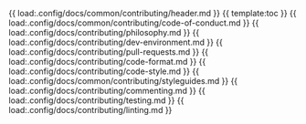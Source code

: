 {{ load:.config/docs/common/contributing/header.md }}
{{ template:toc }}
{{ load:.config/docs/common/contributing/code-of-conduct.md }}
{{ load:.config/docs/contributing/philosophy.md }}
{{ load:.config/docs/contributing/dev-environment.md }}
{{ load:.config/docs/contributing/pull-requests.md }}
{{ load:.config/docs/contributing/code-format.md }}
{{ load:.config/docs/contributing/code-style.md }}
{{ load:.config/docs/common/contributing/styleguides.md }}
{{ load:.config/docs/contributing/commenting.md }}
{{ load:.config/docs/contributing/testing.md }}
{{ load:.config/docs/contributing/linting.md }}
